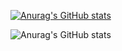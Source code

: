 [![Anurag's GitHub stats](https://github-readme-stats.vercel.app/api?username=ujaumvictor)](https://github.com/anuraghazra/github-readme-stats)

![Anurag's GitHub stats](https://github-readme-stats.vercel.app/api?username=ujaumvictor&count_private=true)
